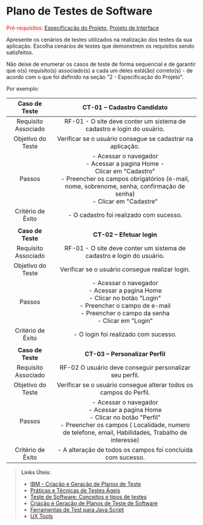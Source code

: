# Plano de Testes de Software

<span style="color:red">Pré-requisitos: <a href="2-Especificação do Projeto.md"> Especificação do Projeto</a></span>, <a href="3-Projeto de Interface.md"> Projeto de Interface</a>

Apresente os cenários de testes utilizados na realização dos testes da sua aplicação. Escolha cenários de testes que demonstrem os requisitos sendo satisfeitos.

Não deixe de enumerar os casos de teste de forma sequencial e de garantir que o(s) requisito(s) associado(s) a cada um deles está(ão) correto(s) - de acordo com o que foi definido na seção "2 - Especificação do Projeto". 

Por exemplo:
 
| **Caso de Teste** 	| **CT-01 – Cadastro Candidato** 	|
|:---:	|:---:	|
|	Requisito Associado 	| RF-01 - O site deve conter um sistema de cadastro e login do usuário. |
| Objetivo do Teste 	| Verificar se o usuário consegue se cadastrar na aplicação. |
| Passos 	| - Acessar o navegador <br> - Acessar a pagina Home -<br> Clicar em "Cadastro" <br> - Preencher os campos obrigatórios (e-mail, nome, sobrenome, senha, confirmação de senha) <br> - Clicar em "Cadastre" |
|Critério de Êxito | - O cadastro foi realizado com sucesso. |
|  	|  	|
| **Caso de Teste** 	| **CT-02 – Efetuar login**	|
|Requisito Associado | RF-01	- O site deve conter um sistema de cadastro e login do usuário. |
| Objetivo do Teste 	| Verificar se o usuário consegue realizar login. |
| Passos 	| - Acessar o navegador <br> - Acessar a pagina Home <br> - Clicar no botão "Login" <br> - Preencher o campo de e-mail <br> - Preencher o campo da senha <br> - Clicar em "Login" |
|Critério de Êxito | - O login foi realizado com sucesso. |
|  	|  	|
| **Caso de Teste** 	| **CT-03 – Personalizar Perfil**	|
|Requisito Associado | RF-02	O usuário deve conseguir personalizar seu perfil. |
| Objetivo do Teste 	| Verificar se o usuário consegue alterar todos os campos do Perfil. |
| Passos 	| - Acessar o navegador <br> - Acessar a pagina Home <br> - Clicar no botão "Perfil" <br> - Preencher os campos ( Localidade, numero de telefone, email, Habilidades, Trabalho de interesse) <br> |
|Critério de Êxito | - A alteração de todos os campos foi concluida com sucesso. |



 
> **Links Úteis**:
> - [IBM - Criação e Geração de Planos de Teste](https://www.ibm.com/developerworks/br/local/rational/criacao_geracao_planos_testes_software/index.html)
> - [Práticas e Técnicas de Testes Ágeis](http://assiste.serpro.gov.br/serproagil/Apresenta/slides.pdf)
> -  [Teste de Software: Conceitos e tipos de testes](https://blog.onedaytesting.com.br/teste-de-software/)
> - [Criação e Geração de Planos de Teste de Software](https://www.ibm.com/developerworks/br/local/rational/criacao_geracao_planos_testes_software/index.html)
> - [Ferramentas de Test para Java Script](https://geekflare.com/javascript-unit-testing/)
> - [UX Tools](https://uxdesign.cc/ux-user-research-and-user-testing-tools-2d339d379dc7)
